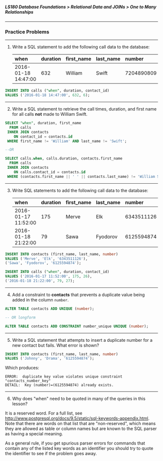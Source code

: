 ##### LS180 Database Foundations > Relational Data and JOINs > One to Many Relationships

---

### Practice Problems

---

1. Write a SQL statement to add the following call data to the database:

   | when                | duration | first_name | last_name | number     |
   | :------------------ | :------- | :--------- | :-------- | :--------- |
   | 2016-01-18 14:47:00 | 632      | William    | Swift     | 7204890809 |


```sql
INSERT INTO calls ("when", duration, contact_id) 
VALUES ('2016-01-18 14:47:00', 632, 6);
```

---

2. Write a SQL statement to retrieve the call times, duration, and first name for all calls **not** made to William Swift.

```sql
SELECT "when", duration, first_name 
  FROM calls 
 INNER JOIN contacts
    ON contact_id = contacts.id
 WHERE first_name != 'William' AND last_name != 'Swift';

--OR

SELECT calls.when, calls.duration, contacts.first_name
  FROM calls 
 INNER JOIN contacts
    ON calls.contact_id = contacts.id
 WHERE (contacts.first_name || ' ' || contacts.last_name) != 'William Swift';
```

---

3. Write SQL statements to add the following call data to the database:

   | when                | duration | first_name | last_name | number     |
   | :------------------ | :------- | :--------- | :-------- | :--------- |
   | 2016-01-17 11:52:00 | 175      | Merve      | Elk       | 6343511126 |
   | 2016-01-18 21:22:00 | 79       | Sawa       | Fyodorov  | 6125594874 |

```sql
INSERT INTO contacts (first_name, last_name, number)
VALUES ('Merve', 'Elk', '6343511126'),
('Sawa', 'Fyodorov', '6125594874');

INSERT INTO calls ("when", duration, contact_id)
VALUES ('2016-01-17 11:52:00', 175, 26),
('2016-01-18 21:22:00', 79, 27);
```

---

4. Add a constraint to **contacts** that prevents a duplicate value being added in the column `number`.

```sql
ALTER TABLE contacts ADD UNIQUE (number);

-- OR longform

ALTER TABLE contacts ADD CONSTRAINT number_unique UNIQUE (number);
```

---

5. Write a SQL statement that attempts to insert a duplicate number for a new contact but fails. What error is shown?

```sql
INSERT INTO contacts (first_name, last_name, number)
VALUES ('Johnny', 'Drama', '6125594874');
```

Which produces:

```
ERROR:  duplicate key value violates unique constraint "contacts_number_key"
DETAIL:  Key (number)=(6125594874) already exists.
```

---

6. Why does "when" need to be quoted in many of the queries in this lesson?

It is a reserved word. For a full list, see http://www.postgresql.org/docs/9.5/static/sql-keywords-appendix.html. Note that there are words on that list that are "non-reserved", which means they are allowed as table or column names but are known to the SQL parser as having a special meaning.  

   As a general rule, if you get spurious parser errors for commands that contain any of the listed key words as an identifier you should try to quote the identifier to see if the problem goes away.


